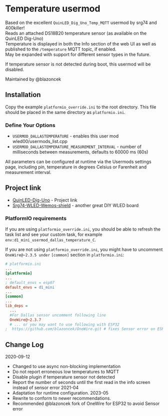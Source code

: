 # Temperature usermod

Based on the excellent `QuinLED_Dig_Uno_Temp_MQTT` usermod by srg74 and 400killer!  
Reads an attached DS18B20 temperature sensor (as available on the QuinLED Dig-Uno)  
Temperature is displayed in both the Info section of the web UI as well as published to the `/temperature` MQTT topic, if enabled.  
May be expanded with support for different sensor types in the future.

If temperature sensor is not detected during boot, this usermod will be disabled.

Maintained by @blazoncek

## Installation

Copy the example `platformio_override.ini` to the root directory.  This file should be placed in the same directory as `platformio.ini`.

### Define Your Options

* `USERMOD_DALLASTEMPERATURE`                      - enables this user mod wled00/usermods_list.cpp
* `USERMOD_DALLASTEMPERATURE_MEASUREMENT_INTERVAL` - number of milliseconds between measurements, defaults to 60000 ms (60s)

All parameters can be configured at runtime via the Usermods settings page, including pin, temperature in degrees Celsius or Farenheit and measurement interval.

## Project link

* [QuinLED-Dig-Uno](https://quinled.info/2018/09/15/quinled-dig-uno/) - Project link
* [Srg74-WLED-Wemos-shield](https://github.com/srg74/WLED-wemos-shield) - another great DIY WLED board

### PlatformIO requirements

If you are using `platformio_override.ini`, you should be able to refresh the task list and see your custom task, for example `env:d1_mini_usermod_dallas_temperature_C`.

If you are not using `platformio_override.ini`, you might have to uncomment `OneWire@~2.3.5 under` `[common]` section in `platformio.ini`:

```ini
# platformio.ini
...
[platformio]
...
; default_envs = esp07
default_envs = d1_mini
...
[common]
...
lib_deps =
  ...
  #For Dallas sensor uncomment following line
  OneWire@~2.3.7
  # ... or you may want to use following with ESP32
;  https://github.com/blazoncek/OneWire.git # fixes Sensor error on ESP32...
```

## Change Log

2020-09-12 
* Changed to use async non-blocking implementation
* Do not report erroneous low temperatures to MQTT
* Disable plugin if temperature sensor not detected
* Report the number of seconds until the first read in the info screen instead of sensor error
2021-04
* Adaptation for runtime configuration.
2023-05
* Rewrite to conform to newer recommendations.
* Recommended @blazoncek fork of OneWire for ESP32 to avoid Sensor error